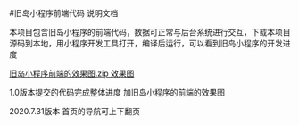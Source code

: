 #旧岛小程序前端代码 说明文档


本项目包含旧岛小程序的前端代码，数据可正常与后台系统进行交互，下载本项目源码到本地，用小程序开发工具打开，编译后运行，可以看到旧岛小程序的开发进度

[旧岛小程序前端的效果图.zip 效果图](https://github.com/Xiao01/old_island/blob/master/旧岛小程序前端的效果图.zip)

1.0版本提交的代码完成整体进度
加旧岛小程序的前端的效果图

2020.7.31版本
首页的导航可上下翻页
